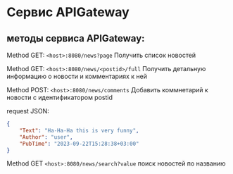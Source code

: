 # Сервис APIGateway

## методы сервиса APIGateway:

Method GET: `<host>:8080/news?page`
Получить список новостей 


Method GET: `<host>:8080/news/<postid>/full`
Получить детальную информацию о новости и комментариях к ней


Method POST: `<host>:8080/news/comments`
Добавить коммнетарий к новости с идентификатором postid

request JSON:
```json
{
    "Text": "Ha-Ha-Ha this is very funny",
    "Author": "user",
    "PubTime": "2023-09-22T15:28:38+03:00"
}
```

Method GET `<host>:8080/news/search?value`
поиск новостей по названию